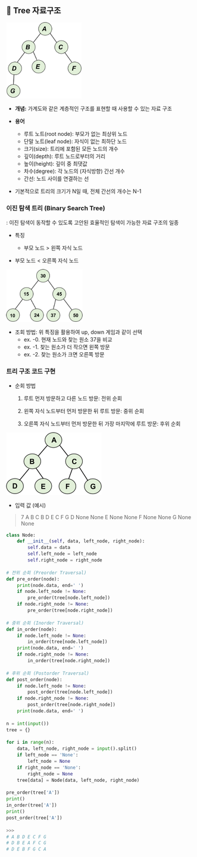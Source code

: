 ## 🌳 Tree 자료구조

<img src="Day_0326.assets/트리구조1.png" alt="트리구조1" style="zoom:20%;" />



- **개념:** 가계도와 같은 계층적인 구조를 표현할 때 사용할 수 있는 자료 구조

- **용어**

  - 루트 노트(root node): 부모가 없는 최상위 노드
  - 단말 노트(leaf node): 자식이 없는 최하단 노드
  - 크기(size): 트리에 포함된 모든 노드의 개수
  - 깊이(depth): 루트 노드로부터의 거리
  - 높이(height): 깊이 중 최댓값
  - 차수(degree): 각 노드의 (자식방향) 간선 개수
  - 간선: 노드 사이를 연결하는 선

  

- 기본적으로 트리의 크기가 N일 때, 전체 간선의 개수는 N-1



### 이진 탐색 트리 (Binary Search Tree)

: 이진 탐색이 동작할 수 있도록 고안된 효율적인 탐색이 가능한 자료 구조의 일종

- 특징

  - 부모 노드 > 왼쪽 자식 노드
- 부모 노드 < 오른쪽 자식 노드



<img src="Day_0326.assets/트리구조2.png" alt="트리구조2" style="zoom:20%;" />



- 조회 방법: 위 특징을 활용하여 up, down 게임과 같이 선택
  - ex. -0. 현재 노드와 찾는 원소 37을 비교
  - ex. -1. 찾는 원소가 더 작으면 왼쪽 방문
  - ex. -2. 찾는 원소가 크면 오른쪽 방문



### 트리 구조 코드 구현

- 순회 방법 

  1) 루트 먼저 방문하고 다른 노드 방문: 전위 순회

  2) 왼쪽 자식 노드부터 먼저 방문한 뒤 루트 방문: 중위 순회

  3) 오른쪽 자식 노드부터 먼저 방문한 뒤 가장 마지막에  루트 방문: 후위 순회

     

<img src="Day_0326.assets/트리구조3.png" alt="트리구조3" style="zoom:25%;" />



- 입력 값 (예시)

> 7
> A B C
> B D E
> C F G
> D None None
> E None None
> F None None
> G None None



```python
class Node:
    def __init__(self, data, left_node, right_node):
        self.data = data
        self.left_node = left_node
        self.right_node = right_node
    
# 전위 순회 (Preorder Traversal)
def pre_order(node):
    print(node.data, end=' ')
    if node.left_node != None:
        pre_order(tree[node.left_node])
    if node.right_node != None:
        pre_order(tree[node.right_node])

# 중위 순회 (Inorder Traversal)
def in_order(node):
    if node.left_node != None:
        in_order(tree[node.left_node])
    print(node.data, end=' ')
    if node.right_node != None:
        in_order(tree[node.right_node])

# 후위 순회 (Postorder Traversal)
def post_order(node):
    if node.left_node != None:
        post_order(tree[node.left_node])
    if node.right_node != None:
        post_order(tree[node.right_node])
    print(node.data, end=' ')

n = int(input())
tree = {}

for i in range(n):
    data, left_node, right_node = input().split()
    if left_node == 'None':
        left_node = None
    if right_node == 'None':
        right_node = None
    tree[data] = Node(data, left_node, right_node)

pre_order(tree['A'])
print()
in_order(tree['A'])
print()
post_order(tree['A'])

>>>
# A B D E C F G
# D B E A F C G
# D E B F G C A
```








